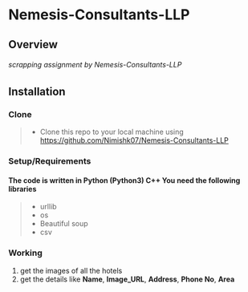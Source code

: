 # Nemesis-Consultants-LLP
## Overview
###### scrapping assignment by Nemesis-Consultants-LLP
## Installation
### Clone
> -  Clone this repo to your local machine using https://github.com/Nimishk07/Nemesis-Consultants-LLP
### Setup/Requirements
#### The code is written in Python (Python3) C++ You need the following libraries
> - urllib
> - os
> - Beautiful soup
> - csv
### Working
1. get the images of all the hotels 
2. get the details like **Name**, **Image_URL**, **Address**, **Phone No**, **Area**
